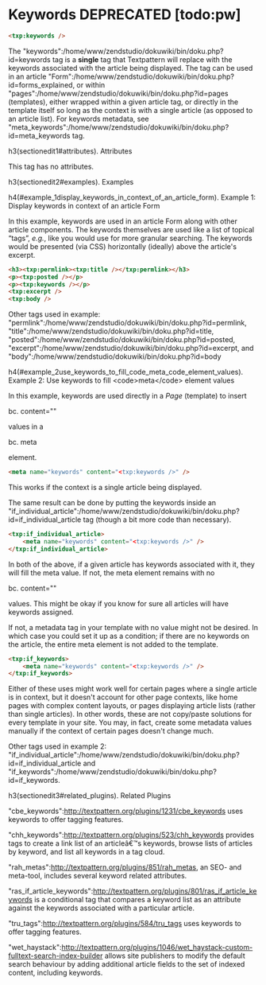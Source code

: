 # Keywords DEPRECATED [todo:pw]

```html
<txp:keywords />
```


The "keywords":/home/www/zendstudio/dokuwiki/bin/doku.php?id=keywords tag is a __single__ tag that Textpattern will replace with the keywords associated with the article being displayed. The tag can be used in an article "Form":/home/www/zendstudio/dokuwiki/bin/doku.php?id=forms_explained, or within "pages":/home/www/zendstudio/dokuwiki/bin/doku.php?id=pages (templates), either wrapped within a given article tag, or directly in the template itself so long as the context is with a single article (as opposed to an article list). For keywords metadata, see "meta_keywords":/home/www/zendstudio/dokuwiki/bin/doku.php?id=meta_keywords tag.

h3(sectionedit1#attributes). Attributes

This tag has no attributes.

h3(sectionedit2#examples). Examples

h4(#example_1display_keywords_in_context_of_an_article_form). Example 1: Display keywords in context of an article Form

In this example, keywords are used in an article Form along with other article components. The keywords themselves are used like a list of topical “tags”, _e.g._, like you would use for more granular searching. The keywords would be presented (via CSS) horizontally (ideally) above the article's excerpt.

```html
<h3><txp:permlink><txp:title /></txp:permlink></h3>
<p><txp:posted /></p>
<p><txp:keywords /></p>
<txp:excerpt />
<txp:body />
```


Other tags used in example: "permlink":/home/www/zendstudio/dokuwiki/bin/doku.php?id=permlink, "title":/home/www/zendstudio/dokuwiki/bin/doku.php?id=title, "posted":/home/www/zendstudio/dokuwiki/bin/doku.php?id=posted, "excerpt":/home/www/zendstudio/dokuwiki/bin/doku.php?id=excerpt, and "body":/home/www/zendstudio/dokuwiki/bin/doku.php?id=body

h4(#example_2use_keywords_to_fill_code_meta_code_element_values). Example 2: Use keywords to fill &lt;code&gt;meta&lt;/code&gt; element values

In this example, keywords are used directly in a _Page_ (template) to insert

bc. content=""


values in a

bc. meta


element.

```html
<meta name="keywords" content="<txp:keywords />" />
```


This works if the context is a single article being displayed.

The same result can be done by putting the keywords inside an "if_individual_article":/home/www/zendstudio/dokuwiki/bin/doku.php?id=if_individual_article tag (though a bit more code than necessary).

```html
<txp:if_individual_article>
    <meta name="keywords" content="<txp:keywords />" />
</txp:if_individual_article>
```


In both of the above, if a given article has keywords associated with it, they will fill the meta value. If not, the meta element remains with no

bc. content=""


values. This might be okay if you know for sure all articles will have keywords assigned.

If not, a metadata tag in your template with no value might not be desired. In which case you could set it up as a condition; if there are no keywords on the article, the entire meta element is not added to the template.

```html
<txp:if_keywords>
    <meta name="keywords" content="<txp:keywords />" />
</txp:if_keywords>
```


Either of these uses might work well for certain pages where a single article is in context, but it doesn't account for other page contexts, like home pages with complex content layouts, or pages displaying article lists (rather than single articles). In other words, these are not copy/paste solutions for every template in your site. You may, in fact, create some metadata values manually if the context of certain pages doesn't change much.

Other tags used in example 2: "if_individual_article":/home/www/zendstudio/dokuwiki/bin/doku.php?id=if_individual_article and "if_keywords":/home/www/zendstudio/dokuwiki/bin/doku.php?id=if_keywords.

h3(sectionedit3#related_plugins). Related Plugins

"cbe_keywords":http://textpattern.org/plugins/1231/cbe_keywords uses keywords to offer tagging features.

"chh_keywords":http://textpattern.org/plugins/523/chh_keywords provides tags to create a link list of an articleâ€™s keywords, browse lists of articles by keyword, and list all keywords in a tag cloud.

"rah_metas":http://textpattern.org/plugins/851/rah_metas, an SEO- and meta-tool, includes several keyword related attributes.

"ras_if_article_keywords":http://textpattern.org/plugins/801/ras_if_article_keywords is a conditional tag that compares a keyword list as an attribute against the keywords associated with a particular article.

"tru_tags":http://textpattern.org/plugins/584/tru_tags uses keywords to offer tagging features.

"wet_haystack":http://textpattern.org/plugins/1046/wet_haystack-custom-fulltext-search-index-builder allows site publishers to modify the default search behaviour by adding additional article fields to the set of indexed content, including keywords.


